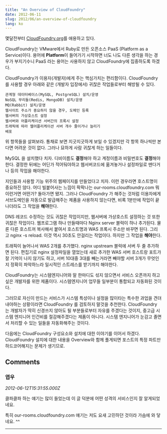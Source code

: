 ```yaml
---
title: "An Overview of CloudFoundry"
date: 2012-06-11
slug: 2012/06/an-overview-of-cloudfoundry
lang: ko
---
```


몇달전부터 [CloudFoundry.org](http://cloudfoundry.org/)를 애용하고 있다.

CloudFoundry는 VMware에서 Ruby로 만든 오픈소스 PaaS (Platform as a Service)이다. 용어에 **Platform**이 들어가기 시작하면 너도 나도 다른 생각을 하는 경우가 부지기수니 PaaS 라는 용어는 사용하지 않고 CloudFoundry에 집중하도록 하겠다.

CloudFoundry가 이용자(개발자)에게 주는 핵심가치는 편리함이다. CloudFoundry를 사용할 경우 아래와 같은 (개발자 입장에서) 귀찮은 작업들로부터 해방될 수 있다.

	관계형 데이터베이스(MySQL, PostgreSQL) 설치/운영
	NoSQL 무리들(Redis, MongoDB) 설치/운영
	MQ(Rabbit) 설치/운영
	웹사이트 주소가 중요하지 않을 경우, 도메인 등록
	웹서버의 가상호스트 설정
	웹서버와 어플리케이션 서버간의 프록시 설정
	트래픽에 따라 웹어플리케이션 서버 개수 줄이거나 늘리기
	배포

위 항목들을 살펴보라. 통채로 보면 지긋지긋하게 보일 수 있겠지만 각 항목 하나씩만 본다면 어려운 것이 없다. 그러나 묘하게 사람 귀찮게 하는 일들이다.

MySQL 을 설치했다 치자. 디비이름도 **결정**해야 하고 계정이름과 비밀번호도 **결정**해야 한다. 결정한 뒤에는 어딘가 적어둬야하고 웹서버코드에 옮겨놓거나 설정파일로 뗀다거나 등의 작업을 해야한다.

지인들과 사용할 기능 위주의 웹페이지를 만들었다고 치자. 이런 경우라면 호스트명이 중요하진 않다. 어디 빌붙어사는 느낌이 팍팍나는 our-rooms.cloudfoundry.com 뭐 이런거면 어떤가? 돌아가면 됐지. 그러나 CloudFoundry 가 해주는 것처럼 이용자에게 서브도메인을 자동으로 발급해주는 제품을 사용하지 않는다면, 비록 1분만에 작업이 끝나더라도 그 작업을 **해야**한다.

DNS 레코드 수정하는 것도 귀찮은 작업이지만, 웹서버에 가상호스트 설정하는 것 또한 귀찮은 작업이다. 웹프로그램 하나 만들때마다 Nginx server 블럭이 하나 추가된다. 물론 다른 호스트꺼 복사해서 붙여서 호스트명과 WAS 프록시 주소만 바꾸면 된다. 그리고 nginx -s reload. 이것 역시 30초도 안걸리는 작업이다. 하지만 그 작업을 **해야**한다.

트래픽이 늘어나서 WAS 2개를 추가했다. nginx upstream 블럭에 서버 두 줄 추가하면 된다. 편집기로 nginx 설정파일을 열었는데 새로 추가한 WAS 서버 호스트랑 포트가 잘 기억이 나지 않기도 하고, 서버 10대중 3대를 빼는거라면 빼야할 서버 3개가 무엇인지 정확히 파악하느라 일시적인 스트레스를 받기까지 해야한다.

CloudFoundry는 시스템엔지니어와 말 한마디도 섞지 않으면서 서비스 오픈까지 하고 싶은 개발자를 위한 제품이다. 시스템엔지니어 업무들 일부분이 통합되고 자동화된 것이다.

그러므로 자신이 만드는 서비스가 시스템 특성이나 설정을 많이타는 특수한 과업을 견뎌내야하는 상황이라면 CloudFoundry 를 검토하지 말것을 추천한다. CloudFoundry 는 개발자가 딱히 신경쓰지 않아도 될 부분들로부터 자유를 주겠다는 것이지, 중고급 시스템 엔지니어 인건비를 절감해주겠다는 제품이 아니다. 시스템 엔지니어가 눈감고 졸면서 처리할 수 있는 일들을 자동화해주는 것이다.

다음에는 CloudFoundry 구성요소와 설치에 대한 이야기를 이어서 하겠다. CloudFoundry 설치에 대한 내용을 Overview와 함께 풀게되면 포스트의 특정 파트만 하드코어해지는 문제가 생기므로.

## Comments

### 엽우
*2012-06-12T15:31:55.000Z*

클파클파 하는 얘기는 많이 들었는데 이 글 덕분에 어떤 성격의 서비스인지 잘 알게되었네요.

특히 our-rooms.cloudfoundry.com 얘기는 저도 요새 고민하던 것이라 가슴에 와 닿네요. ^^

---

